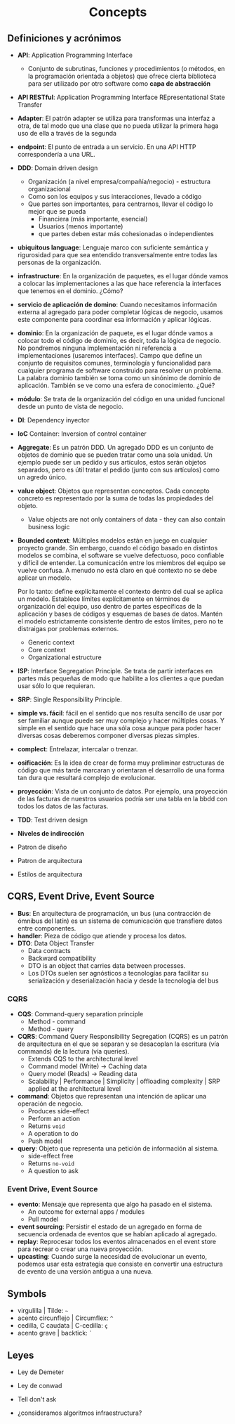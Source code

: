 <h1 align="center">Concepts</h1>

## Definiciones y acrónimos

- **API**: Application Programming Interface
  - Conjunto de subrutinas, funciones y procedimientos (o métodos, en la programación orientada a objetos) que ofrece cierta biblioteca para ser utilizado por otro software como **capa de abstracción**
- **API RESTful**: Application Programming Interface REpresentational State Transfer
- **Adapter**: El patrón adapter se utiliza para transformas una interfaz a otra, de tal modo que una clase que no pueda utilizar la primera haga uso de ella a través de la segunda
- **endpoint**: El punto de entrada a un servicio. En una API HTTP correspondería a una URL.

- **DDD**: Domain driven design
  - Organización (a nivel empresa/compañía/negocio) - estructura organizacional
  - Como son los equipos y sus interacciones, llevado a código
  - Que partes son importantes, para centrarnos, llevar el código lo mejor que se pueda
    - Financiera (más importante, esencial)
    - Usuarios (menos importante)
    - que partes deben estar más cohesionadas o independientes
- **ubiquitous language**: Lenguaje marco con suficiente semántica y rigurosidad para que sea entendido transversalmente entre todas las personas de la organización.

- **infrastructure**: En la organización de paquetes, es el lugar dónde vamos a colocar las implementaciones a las que hace referencia la interfaces que tenemos en el dominio.
  ¿Cómo?
- **servicio de aplicación de domino**: Cuando necesitamos información externa al agregado para poder completar lógicas de negocio, usamos este componente para coordinar esa información y aplicar lógicas.
- **dominio**: En la organización de paquete, es el lugar dónde vamos a colocar todo el código de dominio, es decir, toda la lógica de negocio. No pondremos ninguna implementación ni referencia a implementaciones (usaremos interfaces).
  Campo que define un conjunto de requisitos comunes, terminología y funcionalidad para cualquier programa de software construido para resolver un problema. La palabra dominio también se toma como un sinónimo de dominio de aplicación. También se ve como una esfera de conocimiento.
  ¿Qué?
- **módulo**: Se trata de la organización del código en una unidad funcional desde un punto de vista de negocio.
  
- **DI**: Dependency inyector
- **IoC** Container: Inversion of control container

- **Aggregate**: Es un patrón DDD. Un agregado DDD es un conjunto de objetos de dominio que se pueden tratar como una sola unidad. Un ejemplo puede ser un pedido y sus artículos, estos serán objetos separados, pero es útil tratar el pedido (junto con sus artículos) como un agredo único.
- **value object**: Objetos que representan conceptos. Cada concepto concreto es representado por la suma de todas las propiedades del objeto.
  - Value objects are not only containers of data - they can also contain business logic
- **Bounded context**: Múltiples modelos están en juego en cualquier proyecto grande. Sin embargo, cuando el código basado en distintos modelos se combina, el software se vuelve defectuoso, poco confiable y difícil de entender. La comunicación entre los miembros del equipo se vuelve confusa. A menudo no está claro en qué contexto no se debe aplicar un modelo.

  Por lo tanto: define explícitamente el contexto dentro del cual se aplica un modelo. Establece límites explícitamente en términos de organización del equipo, uso dentro de partes específicas de la aplicación y bases de códigos y esquemas de bases de datos. Mantén el modelo estrictamente consistente dentro de estos límites, pero no te distraigas por problemas externos.
  - Generic context
  - Core context
  - Organizational estructure

- **ISP**: Interface Segregation Principle. Se trata de partir interfaces en partes más pequeñas de modo que habilite a los clientes a que puedan usar sólo lo que requieran.
- **SRP**: Single Responsibility Principle.
- **simple vs. fácil**: fácil en el sentido que nos resulta sencillo de usar por ser familiar aunque puede ser muy complejo y hacer múltiples cosas. Y simple en el sentido que hace una sóla cosa aunque para poder hacer diversas cosas deberemos componer diversas piezas simples.
- **complect**: Entrelazar, intercalar o trenzar.
- **osificación**: Es la idea de crear de forma muy preliminar estructuras de código que más tarde marcaran y orientaran el desarrollo de una forma tan dura que resultará complejo de evolucionar.
- **proyección**: Vista de un conjunto de datos. Por ejemplo, una proyección de las facturas de nuestros usuarios podría ser una tabla en la bbdd con todos los datos de las facturas.
- **TDD**: Test driven design
- **Niveles de indirección**

- Patron de diseño
- Patron de arquitectura
- Estilos de arquitectura

## CQRS, Event Drive, Event Source

- **Bus**: En arquitectura de programación, un bus (una contracción de ómnibus del latín) es un sistema de comunicación que transfiere datos entre componentes.
- **handler**: Pieza de código que atiende y procesa los datos.
- **DTO**: Data Object Transfer
  - Data contracts
  - Backward compatibility
  - DTO is an object that carries data between processes. 
  - Los DTOs suelen ser agnósticos a tecnologías para facilitar su serialización y deserialización hacia y desde la tecnología del bus

### CQRS

- **CQS**: Command-query separation principle
  - Method - command
  - Method - query
- **CQRS**: Command Query Responsibility Segregation (CQRS) es un patrón de arquitectura en el que se separan y se desacoplan la escritura (vía commands) de la lectura (vía queries).
  - Extends CQS to the architectural level
  - Command model (Write) -> Caching data
  - Query model (Reads) -> Reading data
  - Scalability | Performance | Simplicity | offloading complexity | SRP applied at the architectural level
- **command**: Objetos que representan una intención de aplicar una operación de negocio.
  - Produces side-effect
  - Perform an action
  - Returns `void`
  - A operation to do
  - Push model
- **query**: Objeto que representa una petición de información al sistema.
  - side-effect free
  - Returns `no-void`
  - A question to ask

### Event Drive, Event Source

- **evento**: Mensaje que representa que algo ha pasado en el sistema.
  - An outcome for external apps / modules
  - Pull model
- **event sourcing**: Persistir el estado de un agregado en forma de secuencia ordenada de eventos que se habían aplicado al agregado.
- **replay**: Reprocesar todos los eventos almacenados en el event store para recrear o crear una nueva proyección.
- **upcasting**: Cuando surge la necesidad de evolucionar un evento, podemos usar esta estrategia que consiste en convertir una estructura de evento de una versión antigua a una nueva.

## Symbols

- virgulilla | Tilde: `~`
- acento circunflejo | Circumflex: `^`
- cedilla, C caudata | C-cedilla: `ç`
- acento grave | backtick: ``` ` ```

## Leyes

- Ley de Demeter
- Ley de conwad
  
- Tell don't ask
- ¿consideramos algoritmos infraestructura?

